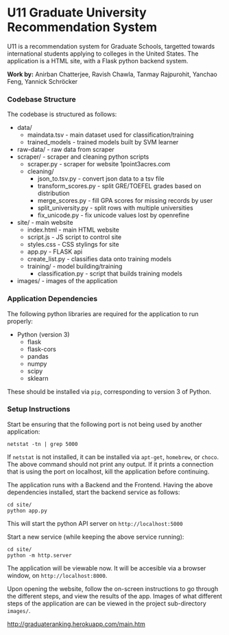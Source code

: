# U11 Graduate University Recommendation System

U11 is a recommendation system for Graduate Schools, targetted towards international students applying to colleges in the United States. The application is a HTML site, with a Flask python backend system. 

**Work by:** Anirban Chatterjee, Ravish Chawla, Tanmay Rajpurohit, Yanchao Feng, Yannick Schröcker

### Codebase Structure
The codebase is structured as follows:
* data/
  * maindata.tsv - main dataset used for classification/training
  * trained_models - trained models built by SVM learner
* raw-data/ - raw data from scraper
* scraper/ - scraper and cleaning python scripts
  * scraper.py - scraper for website 1point3acres.com
  * cleaning/
    * json_to.tsv.py - convert json data to a tsv file
    * transform_scores.py - split GRE/TOEFEL grades based on distribution
    * merge_scores.py - fill GPA scores for missing records by user
    * split_university.py - split rows with multiple universities
    * fix_unicode.py - fix unicode values lost by openrefine
* site/ - main website
  * index.html - main HTML website
  * script.js - JS script to control site
  * styles.css - CSS stylings for site
  * app.py - FLASK api
  * create_list.py - classifies data onto training models
  * training/ - model building/training
    * classification.py - script that builds training models
* images/ - images of the application

### Application Dependencies
The following python libraries are required for the application to run properly:
* Python (version 3)
  * flask
  * flask-cors
  * pandas
  * numpy
  * scipy
  * sklearn

These should be installed via `pip`, corresponding to version 3 of Python.

### Setup Instructions
Start be ensuring that the following port is not being used by another application:
    
    netstat -tn | grep 5000

If `netstat` is not installed, it can be installed via `apt-get`, `homebrew`, or `choco`. The above command should not print any output. If it prints a connection that is using the port on localhost, kill the application before continuing.


The application runs with a Backend and the Frontend. Having the above dependencies installed, start the backend service as follows:

    cd site/
    python app.py

This will start the python API server on `http://localhost:5000`

Start a new service (while keeping the above service running):

    cd site/
    python -m http.server

The application will be viewable now. It will be accesible via a browser window, on `http://localhost:8000`. 

Upon opening the website, follow the on-screen instructions to go through the different steps, and view the results of the app. Images of what different steps of the application are can be viewed in the project sub-directory `images/`. 

http://graduateranking.herokuapp.com/main.htm
